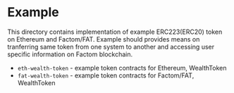 # Example

This directory contains implementation of example ERC223(ERC20) token on Ethereum and Factom/FAT. Example should provides means on tranferring same token from one system to another and accessing user specific information on Factom blockchain.

- `eth-wealth-token` - example token contracts for Ethereum, WealthToken
- `fat-wealth-token` - example token contracts for Factom/FAT, WealthToken
